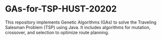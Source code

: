 # GAs-for-TSP-HUST-20202
This repository implements Genetic Algorithms (GAs) to solve the Traveling Salesman Problem (TSP) using Java. It includes algorithms for mutation, crossover, and selection to optimize route planning.
